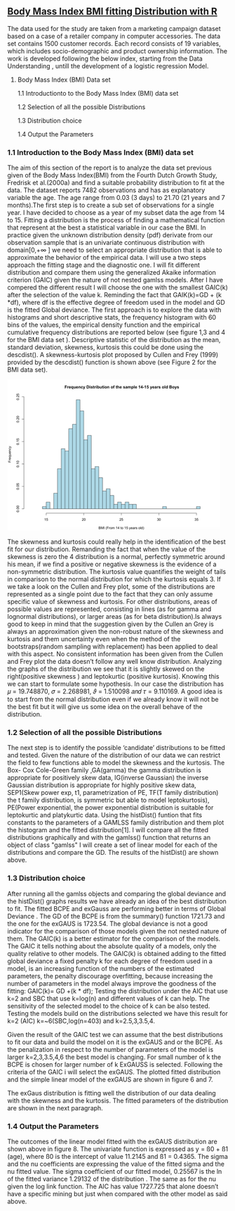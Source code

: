 
## [Body Mass Index BMI fitting Distribution with R](https://github.com/MauriLoi/Body-Mass-Index-BMI-fitting-Distribution-with-R)

The data used for the study are taken from a marketing campaign dataset based on a case of a retailer company in computer accessories. The data set contains 1500 customer records. Each record consists of 19 variables, which includes socio-demographic and product ownership information. 
The work is developed following the below index, starting from the Data Understanding , untill the development of a logistic regression Model.


1. Body Mass Index (BMI) Data set

   1.1  Introductionto to the Body Mass Index (BMI) data set 
    
   1.2  Selection of all the possible Distributions

   1.3  Distribution choice
    
   1.4  Output the Parameters
   
### 1.1 Introduction to the Body Mass Index (BMI) data set 

The aim of this section of the report is to analyze the data set previous given of the Body Mass Index(BMI) from the Fourth Dutch Growth Study, Fredrisk et al.(2000a) and find a suitable probability distribution to fit at the data. The dataset reports 7482 observations and has as explanatory variable the age. The age range from 0.03 (3 days) to 21.70 (21 years and 7 months).The first step is to create a sub set of observations for a single year. I have decided to choose as a year of my subset data the age from 14 to 15.
Fitting a distribution is the process of finding a mathematical function that represent at the best a statistical variable in our case the BMI. In practice given the unknown distribution density (pdf) derivate from our observation sample that is an univariate continuous distribution with domain[0,+∞ ] we need to select an appropriate distribution that is able to approximate the behavior of the empirical data. I will use a two steps approach the fitting stage and the diagnostic one. I will fit different distribution and compare them using the generalized Akaike information criterion (GAIC) given the nature of not nested gamlss models. After I have compered the different result I will choose the one with the smallest GAIC(k) after the selection of the value k. Reminding the fact that GAIK(k)=GD + (k *df), where df is the effective degree of freedom used in the model and GD is the fitted Global deviance. The first approach is to explore the data with histograms and short descriptive stats, the frequency histogram with 60 bins of the values, the empirical density function and the empirical cumulative frequency distributions are reported below (see figure 1,3 and 4 for the BMI data set ). Descriptive statistic of the distribution as the mean, standard deviation, skewness, kurtosis this could be done using the descdist(). A skewness-kurtosis plot proposed by Cullen and Frey (1999) provided by the descdist() function is shown above (see Figure 2 for the BMI data set).

![](/images/Picture1.png)



The skewness and kurtosis could really help in the identification of the best fit for our distribution. Remanding the fact that when the value of the skewness is zero the
   4
distribution is a normal, perfectly symmetric around his mean, if we find a positive or negative skewness is the evidence of a non-symmetric distribution.
The kurtosis value quantifies the weight of tails in comparison to the normal distribution for which the kurtosis equals 3.
If we take a look on the Cullen and Frey plot, some of the distributions are represented as a single point due to the fact that they can only assume specific value of skewness and kurtosis. For other distributions, areas of possible values are represented, consisting in lines (as for gamma and lognormal distributions), or larger areas (as for beta distribution).Is always good to keep in mind that the suggestion given by the Cullen an Grey is always an approximation given the non-robust nature of the skewness and kurtosis and them uncertainty even when the method of the bootstraps(random sampling with replacement) has been applied to deal with this aspect. No consistent information has been given from the Cullen and Frey plot the data doesn’t follow any well know distribution. Analyzing the graphs of the distribution we see that it is slightly skewed on the right(positive skewness ) and leptokurtic (positive kurtosis). Knowing this we can start to formulate some hypothesis. In our case the distribution has 𝜇 = 19.748870, 𝜎 = 2.268981, 𝜗 = 1.510098 𝑎𝑛𝑑 𝜏 = 9.110169. A good idea is to start from the normal distribution even if we already know it will not be the best fit but it will give us some idea on the overall behave of the distribution.

###  1.2 Selection of all the possible Distributions

The next step is to identify the possible ‘candidate’ distributions to be fitted and tested. Given the nature of the distribution of our data we can restrict the field to few functions able to model the skewness and the kurtosis. The Box- Cox Cole-Green family ,GA(gamma) the gamma distribution is appropriate for positively skew data, IG(inverse Gaussian) the inverse Gaussian distribution is appropriate for highly positive skew data, SEP1(Skew power exp, t1, parametrization of PE, TF(T family distribution) the t family distribution, is symmetric but able to model leptokurtosis), PE(Power exponential, the power exponential distribution is suitable for leptokurtic and platykurtic data.
Using the histDist() funtion that fits constants to the parameters of a GAMLSS family distribution and them plot the histogram and the fitted distribution[1]. I will compare all the fitted distributions graphically and with the gamlss() function that returns an object of class "gamlss" I will create a set of linear model for each of the distributions and compare the GD. The results of the histDist() are shown above.

###  1.3 Distribution choice

After running all the gamlss objects and comparing the global deviance and the histDist() graphs results we have already an idea of the best distribution to fit. The fitted BCPE and exGauss are performing better in terms of Global Deviance . The GD of the BCPE is from the summary() function 1721.73 and the one for the exGAUS is 1723.54. The global deviance is not a good indicator for the comparison of those models given the not nested nature of them.
The GAIC(k) is a better estimator for the comparison of the models. The GAIC it tells nothing about the absolute quality of a models, only the quality relative to other models. The GAIC(k) is obtained adding to the fitted global deviance a fixed penalty k for each degree of freedom used in a model, is an increasing function of the numbers of the estimated parameters, the penalty discourage overfitting, because increasing the number of parameters in the model always improve the goodness of the fitting:
GAIC(k)= GD +(k * df);
Testing the distribution under the AIC that use k=2 and SBC that use k=log(n) and different values of k can help. The sensitivity of the selected model to the choice of k can be also tested. Testing the models build on the distributions selected we have this result for k=2 (AIC) k=~6(SBC,log(n=403) and k=2.5,3,3.5,4.


Given the result of the GAIC test we can assume that the best distributions to fit our data and build the model on it is the exGAUS and or the BCPE. As the penalization in respect to the number of parameters of the model is larger k=2,3,3.5,4,6 the best model is changing. For small number of k the BCPE is chosen for larger number of k ExGAUSS is selected. Following the criteria of the GAIC i will select the exGAUS. The plotted fitted distribution and the simple linear model of the exGAUS are shown in figure 6 and 7.



The exGaus distribution is fitting well the distribution of our data dealing with the skewness and the kurtosis. The fitted parameters of the distribution are shown in the next paragraph. 

###  1.4 Output the Parameters

The outcomes of the linear model fitted with the exGAUS distribution are shown above in figure 8. The univariate function is expressed as y = ß0 +  ß1 (age), where ß0  is the intercept of value 11.2145 and ß1 = 0.4365. The sigma and the nu coefficients are expressing the value of the fitted sigma and the nu fitted value. The sigma coefficient of our fitted model, 0.25567 is the ln of the fitted variance 1.29132 of the distribution . The same as for the nu given the log link function. The AIC has value 1727.725 that alone doesn’t have a specific mining  but just when compared with the other model as said above.

